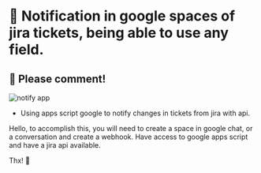 # 📢 Notification in google spaces of jira tickets, being able to use any field.
## 👋 Please comment!
![notify app](https://github.com/gusfgarcia/notify-jira-google-spaces-apps-script/assets/76575380/96f6bea6-4267-4c22-8b53-1fa5cfe40bfb)

* Using apps script google to notify changes in tickets from jira with api.

Hello, to accomplish this, you will need to create a space in google chat, or a conversation and create a webhook.
Have access to google apps script and have a jira api available.

Thx! 🙏
